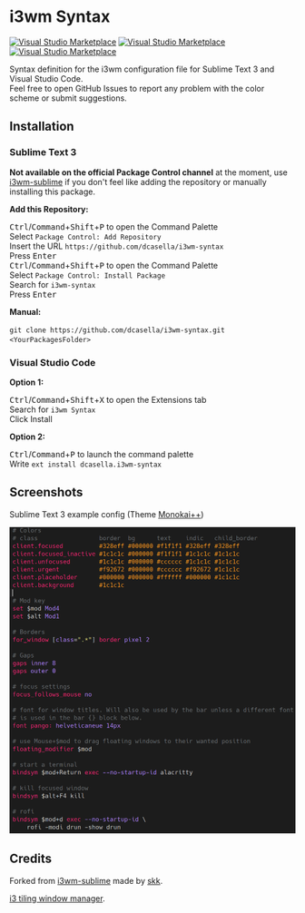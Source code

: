 # i3wm Syntax

[![Visual Studio Marketplace](https://img.shields.io/vscode-marketplace/v/dcasella.i3wm-syntax.svg?style=flat-square)](https://marketplace.visualstudio.com/items?itemName=dcasella.i3wm-syntax)
[![Visual Studio Marketplace](https://img.shields.io/vscode-marketplace/d/dcasella.i3wm-syntax.svg?style=flat-square)](https://marketplace.visualstudio.com/items?itemName=dcasella.i3wm-syntax)
[![Visual Studio Marketplace](https://img.shields.io/vscode-marketplace/r/dcasella.i3wm-syntax.svg?style=flat-square)](https://marketplace.visualstudio.com/items?itemName=dcasella.i3wm-syntax)

Syntax definition for the i3wm configuration file for Sublime Text 3 and Visual Studio Code.  
Feel free to open GitHub Issues to report any problem with the color scheme or submit suggestions.

## Installation

### Sublime Text 3

**Not available on the official Package Control channel** at the moment, use [i3wm-sublime](https://github.com/skk/i3wm-sublime) if you don't feel like adding the repository or manually installing this package.

**Add this Repository:**

<kbd>Ctrl</kbd>/<kbd>Command</kbd>+<kbd>Shift</kbd>+<kbd>P</kbd> to open the Command Palette  
Select `Package Control: Add Repository`  
Insert the URL `https://github.com/dcasella/i3wm-syntax`  
Press <kbd>Enter</kbd>  
<kbd>Ctrl</kbd>/<kbd>Command</kbd>+<kbd>Shift</kbd>+<kbd>P</kbd> to open the Command Palette  
Select `Package Control: Install Package`  
Search for `i3wm-syntax`  
Press <kbd>Enter</kbd>

**Manual:**

`git clone https://github.com/dcasella/i3wm-syntax.git <YourPackagesFolder>`

### Visual Studio Code

**Option 1:**

<kbd>Ctrl</kbd>/<kbd>Command</kbd>+<kbd>Shift</kbd>+<kbd>X</kbd> to open the Extensions tab  
Search for `i3wm Syntax`  
Click Install

**Option 2:**

<kbd>Ctrl</kbd>/<kbd>Command</kbd>+<kbd>P</kbd> to launch the command palette  
Write `ext install dcasella.i3wm-syntax`

## Screenshots

Sublime Text 3 example config (Theme [Monokai++](https://github.com/dcasella/monokai-plusplus))

![ST3 Screenshot](screenshotst3.png)

## Credits

Forked from [i3wm-sublime](https://github.com/skk/i3wm-sublime) made by [skk](https://github.com/skk).

[i3 tiling window manager](http://i3wm.org).
